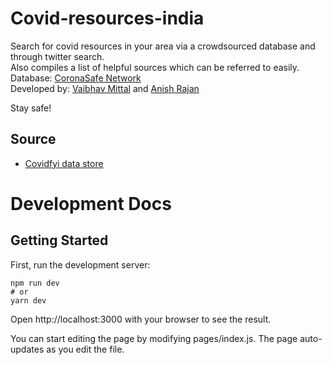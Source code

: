 # Covid-resources-india

Search for covid resources in your area via a crowdsourced database and through twitter search. <br />
Also compiles a list of helpful sources which can be referred to easily. <br />
Database: [CoronaSafe Network](https://github.com/coronasafe/life) <br />
Developed by: [Vaibhav Mittal](http://github.com/mittalvaibhav1) and [Anish Rajan](http://github.com/anishrajan25) <br />

Stay safe!

## Source

-   [Covidfyi data store](https://airtable.com/shrIlOoS6PyhIIVEv)

# Development Docs

## Getting Started

First, run the development server:

```
npm run dev
# or
yarn dev
```

Open http://localhost:3000 with your browser to see the result.

You can start editing the page by modifying pages/index.js. The page auto-updates as you edit the file.
